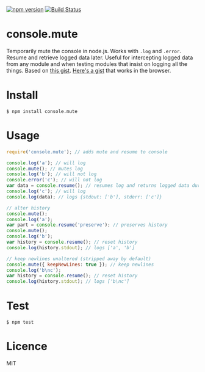 [![npm version](https://badge.fury.io/js/console.mute.svg)](https://badge.fury.io/js/console.mute)
[![Build Status](https://travis-ci.org/karlpokus/console.mute.svg?branch=master)](https://travis-ci.org/karlpokus/console.mute)

# console.mute
Temporarily mute the console in node.js. Works with `.log` and `.error`. Resume and retrieve logged data later. Useful for intercepting logged data from any module and when testing modules that insist on logging all the things. Based on [this gist](https://gist.github.com/pguillory/729616#file-gistfile1-js-L8). [Here's a gist](https://gist.github.com/karlpokus/473de03f769f39796d44d3014c979719) that works in the browser.

# Install
```
$ npm install console.mute
```

# Usage
```javascript
require('console.mute'); // adds mute and resume to console

console.log('a'); // will log
console.mute(); // mutes log
console.log('b'); // will not log
console.error('c'); // will not log
var data = console.resume(); // resumes log and returns logged data during mute
console.log('c'); // will log
console.log(data); // logs {stdout: ['b'], stderr: ['c']}

// alter history
console.mute();
console.log('a');
var part = console.resume('preserve'); // preserves history
console.mute();
console.log('b');
var history = console.resume(); // reset history
console.log(history.stdout); // logs ['a', 'b']

// keep newlines unaltered (stripped away by default)
console.mute({ keepNewLines: true }); // keep newlines 
console.log('b\nc');
var history = console.resume(); // reset history
console.log(history.stdout); // logs ['b\nc']

```

# Test
```
$ npm test
```

# Licence
MIT
